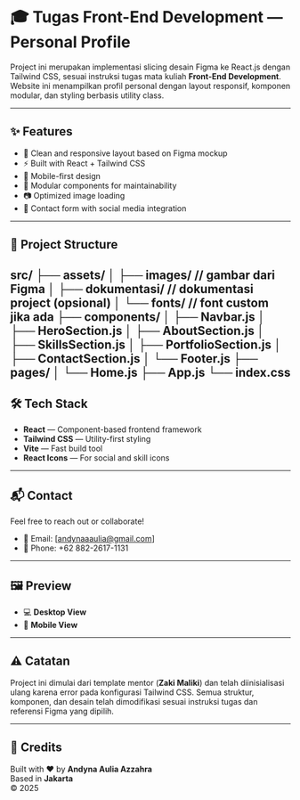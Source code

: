 # 🎓 Tugas Front-End Development — Personal Profile

Project ini merupakan implementasi slicing desain Figma ke React.js dengan Tailwind CSS, sesuai instruksi tugas mata kuliah **Front-End Development**. Website ini menampilkan profil personal dengan layout responsif, komponen modular, dan styling berbasis utility class.

---

## ✨ Features

- 🎨 Clean and responsive layout based on Figma mockup  
- ⚡ Built with React + Tailwind CSS  
- 📱 Mobile-first design  
- 🧩 Modular components for maintainability  
- 📷 Optimized image loading  
- 💌 Contact form with social media integration  

---

## 📁 Project Structure
src/
├── assets/
│   ├── images/           // gambar dari Figma
│   ├── dokumentasi/       // dokumentasi project (opsional)
│   └── fonts/            // font custom jika ada
├── components/
│   ├── Navbar.js
│   ├── HeroSection.js
│   ├── AboutSection.js
│   ├── SkillsSection.js
│   ├── PortfolioSection.js
│   ├── ContactSection.js
│   └── Footer.js
├── pages/
│   └── Home.js
├── App.js
└── index.css
---

## 🛠️ Tech Stack

- **React** — Component-based frontend framework  
- **Tailwind CSS** — Utility-first styling  
- **Vite** — Fast build tool  
- **React Icons** — For social and skill icons  

---

## 📬 Contact

Feel free to reach out or collaborate!

- 📧 Email: [andynaaaulia@gmail.com]
- 📱 Phone: +62 882-2617-1131  

---

## 🖼️ Preview

- 💻 **Desktop View**  
- 📱 **Mobile View**

---

## ⚠️ Catatan

Project ini dimulai dari template mentor (**Zaki Maliki**) dan telah diinisialisasi ulang karena error pada konfigurasi Tailwind CSS. Semua struktur, komponen, dan desain telah dimodifikasi sesuai instruksi tugas dan referensi Figma yang dipilih.

---

## 🧠 Credits

Built with ❤️ by **Andyna Aulia Azzahra**  
Based in **Jakarta**  
© 2025